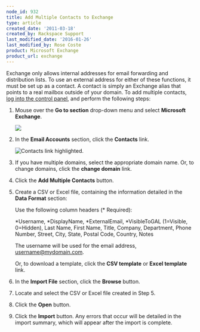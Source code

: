 ```yaml
---
node_id: 932
title: Add Multiple Contacts to Exchange
type: article
created_date: '2011-03-18'
created_by: Rackspace Support
last_modified_date: '2016-01-26'
last_modified_by: Rose Coste
product: Microsoft Exchange
product_url: exchange
---
```


Exchange only allows internal addresses for email forwarding and
distribution lists. To use an external address for either of these
functions, it must be set up as a contact. A contact is simply an
Exchange alias that points to a real mailbox outside of your domain. To
add multiple contacts, [log into the control
panel](https://apps.rackspace.com/?cp), and perform the following
steps:


1.  Mouse over the **Go to section** drop-down menu and select
    **Microsoft Exchange**.

    ![](http://www.rackspace.com/apps/support/media/cpnavme.gif)
2.  In the **Email Accounts** section, click the **Contacts** link.

    ![Contacts
    link highlighted.](http://www.rackspace.com/apps/support/media/cp_me_editcontact_002.GIF)
3.  If you have multiple domains, select the appropriate domain name.
    Or, to change domains, click the **change domain** link.
4.  Click the **Add Multiple Contacts** button.
5.  Create a CSV or Excel file, containing the information detailed in
    the **Data Format** section:

    Use the following column headers (\* Required):

    \*Username, \*DisplayName, \*ExternalEmail, \*VisibleToGAL
    (1=Visible, 0=Hidden), Last Name, First Name, Title, Company,
    Department, Phone Number, Street, City, State, Postal Code, Country,
    Notes

    The username will be used for the email address,
    username@mydomain.com.

    Or, to download a template, click the **CSV template** or **Excel
    template** link.
6.  In the **Import File** section, click the **Browse** button.
7.  Locate and select the CSV or Excel file created in Step 5.
8.  Click the **Open** button.
9.  Click the **Import** button. Any errors that occur will be detailed
    in the import summary, which will appear after the import
    is complete.
